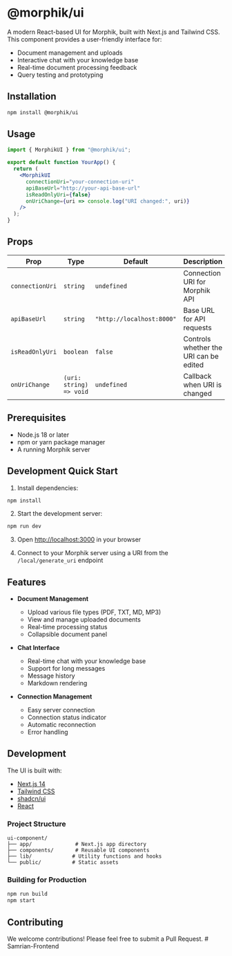 # @morphik/ui

A modern React-based UI for Morphik, built with Next.js and Tailwind CSS. This component provides a user-friendly interface for:

- Document management and uploads
- Interactive chat with your knowledge base
- Real-time document processing feedback
- Query testing and prototyping

## Installation

```bash
npm install @morphik/ui
```

## Usage

```jsx
import { MorphikUI } from "@morphik/ui";

export default function YourApp() {
  return (
    <MorphikUI
      connectionUri="your-connection-uri"
      apiBaseUrl="http://your-api-base-url"
      isReadOnlyUri={false}
      onUriChange={uri => console.log("URI changed:", uri)}
    />
  );
}
```

## Props

| Prop            | Type                    | Default                   | Description                            |
| --------------- | ----------------------- | ------------------------- | -------------------------------------- |
| `connectionUri` | `string`                | `undefined`               | Connection URI for Morphik API         |
| `apiBaseUrl`    | `string`                | `"http://localhost:8000"` | Base URL for API requests              |
| `isReadOnlyUri` | `boolean`               | `false`                   | Controls whether the URI can be edited |
| `onUriChange`   | `(uri: string) => void` | `undefined`               | Callback when URI is changed           |

## Prerequisites

- Node.js 18 or later
- npm or yarn package manager
- A running Morphik server

## Development Quick Start

1. Install dependencies:

```bash
npm install
```

2. Start the development server:

```bash
npm run dev
```

3. Open [http://localhost:3000](http://localhost:3000) in your browser

4. Connect to your Morphik server using a URI from the `/local/generate_uri` endpoint

## Features

- **Document Management**
  - Upload various file types (PDF, TXT, MD, MP3)
  - View and manage uploaded documents
  - Real-time processing status
  - Collapsible document panel

- **Chat Interface**
  - Real-time chat with your knowledge base
  - Support for long messages
  - Message history
  - Markdown rendering

- **Connection Management**
  - Easy server connection
  - Connection status indicator
  - Automatic reconnection
  - Error handling

## Development

The UI is built with:

- [Next.js 14](https://nextjs.org)
- [Tailwind CSS](https://tailwindcss.com)
- [shadcn/ui](https://ui.shadcn.com)
- [React](https://reactjs.org)

### Project Structure

```
ui-component/
├── app/              # Next.js app directory
├── components/       # Reusable UI components
├── lib/             # Utility functions and hooks
└── public/          # Static assets
```

### Building for Production

```bash
npm run build
npm start
```

## Contributing

We welcome contributions! Please feel free to submit a Pull Request.
#   S a m r i a n - F r o n t e n d 
 
 

